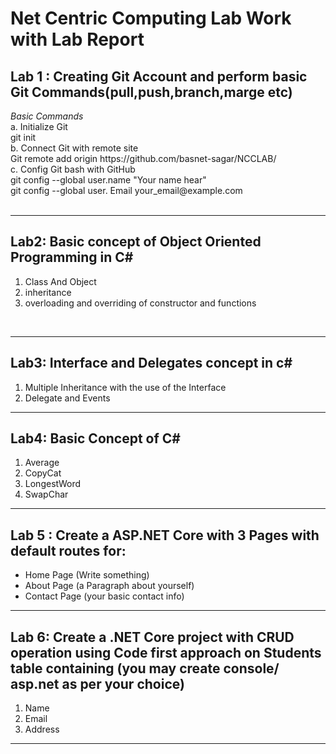 <h1><strong>Net Centric Computing</strong> Lab Work with Lab Report </h1>
<h2>Lab 1 : Creating Git Account and perform basic Git Commands(pull,push,branch,marge etc)</h2>
<I>  Basic Commands </I><br>
a. Initialize Git <br>
git init    <br>
b. Connect Git with remote site<br>
Git remote add origin https://github.com/basnet-sagar/NCCLAB/  <br>
c. Config Git bash with GitHub<br>
git config --global user.name "Your name hear"<br>
git config --global user. Email your_email@example.com<br>
</br>

---

<h2>
Lab2: Basic concept of Object Oriented Programming in C#</h2>
<ol>
	<li> Class And Object </li>
	<li> inheritance </li>
	<li> overloading and overriding of constructor and 
functions</li>
</ol>
<br>

---

<h2>
Lab3: Interface and Delegates concept in c#</h2>
<ol>
	<li> Multiple Inheritance with the use of the Interface </li>
	<li>Delegate and Events </li>
	
</ol>

----

<h2>Lab4: Basic Concept of C# </h2>
<ol>
    <li> Average </li>
    <li> CopyCat</li>
    <li>LongestWord</li>
    <li>SwapChar</li>
</ol>

---

<h2>Lab 5 : Create a ASP.NET Core with 3 Pages with default routes for: <br></h2>
<ul>
	<li> Home Page (Write something)</li>
	<li>About Page (a Paragraph about yourself)</li>
	<li>Contact Page (your basic contact info)</li>
</ul>

---

<h2>
Lab 6: Create a .NET Core project with CRUD operation using Code first approach on Students table containing (you may create console/ asp.net as per your choice)<br>
</h2>
	<ol>
	    <li>Name</li>
	    <li>Email</li>
	    <li>Address</li>
	</ol>

----

